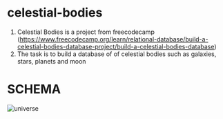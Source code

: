 # celestial-bodies
1. Celestial Bodies is a project from freecodecamp (https://www.freecodecamp.org/learn/relational-database/build-a-celestial-bodies-database-project/build-a-celestial-bodies-database)
2. The task is to build a database of of celestial bodies such as galaxies, stars, planets and moon
# SCHEMA

![universe](https://github.com/lemrex/celestial-bodies/assets/95745431/4a3f6a4f-4b86-46bc-a177-4a7b654a0b60)

